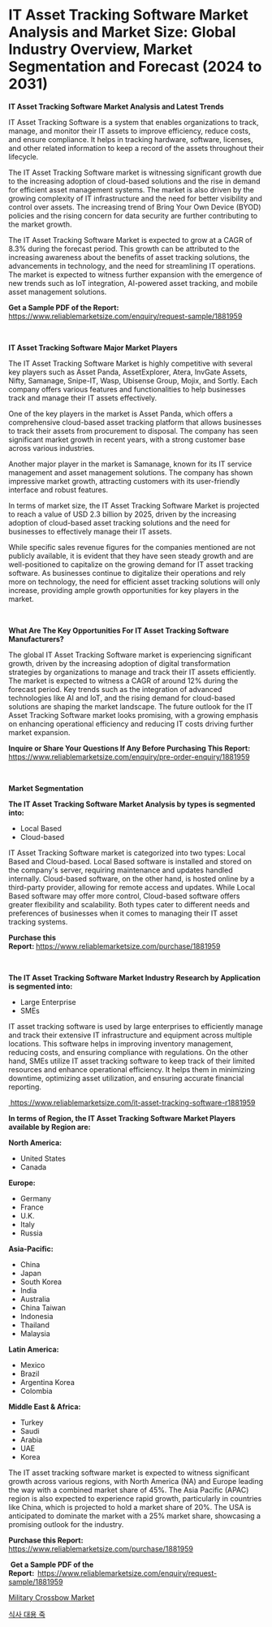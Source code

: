 <p><h1>IT Asset Tracking Software Market Analysis and Market Size: Global Industry Overview, Market Segmentation and Forecast (2024 to 2031)</h1></p><p><strong>IT Asset Tracking Software Market Analysis and Latest Trends</strong></p>
<p><p>IT Asset Tracking Software is a system that enables organizations to track, manage, and monitor their IT assets to improve efficiency, reduce costs, and ensure compliance. It helps in tracking hardware, software, licenses, and other related information to keep a record of the assets throughout their lifecycle.</p><p>The IT Asset Tracking Software market is witnessing significant growth due to the increasing adoption of cloud-based solutions and the rise in demand for efficient asset management systems. The market is also driven by the growing complexity of IT infrastructure and the need for better visibility and control over assets. The increasing trend of Bring Your Own Device (BYOD) policies and the rising concern for data security are further contributing to the market growth.</p><p>The IT Asset Tracking Software Market is expected to grow at a CAGR of 8.3% during the forecast period. This growth can be attributed to the increasing awareness about the benefits of asset tracking solutions, the advancements in technology, and the need for streamlining IT operations. The market is expected to witness further expansion with the emergence of new trends such as IoT integration, AI-powered asset tracking, and mobile asset management solutions.</p></p>
<p><strong>Get a Sample PDF of the Report:&nbsp;</strong> <a href="https://www.reliablemarketsize.com/enquiry/request-sample/1881959">https://www.reliablemarketsize.com/enquiry/request-sample/1881959</a></p>
<p>&nbsp;</p>
<p><strong>IT Asset Tracking Software Major Market Players</strong></p>
<p><p>The IT Asset Tracking Software Market is highly competitive with several key players such as Asset Panda, AssetExplorer, Atera, InvGate Assets, Nifty, Samanage, Snipe-IT, Wasp, Ubisense Group, Mojix, and Sortly. Each company offers various features and functionalities to help businesses track and manage their IT assets effectively.</p><p>One of the key players in the market is Asset Panda, which offers a comprehensive cloud-based asset tracking platform that allows businesses to track their assets from procurement to disposal. The company has seen significant market growth in recent years, with a strong customer base across various industries.</p><p>Another major player in the market is Samanage, known for its IT service management and asset management solutions. The company has shown impressive market growth, attracting customers with its user-friendly interface and robust features.</p><p>In terms of market size, the IT Asset Tracking Software Market is projected to reach a value of USD 2.3 billion by 2025, driven by the increasing adoption of cloud-based asset tracking solutions and the need for businesses to effectively manage their IT assets.</p><p>While specific sales revenue figures for the companies mentioned are not publicly available, it is evident that they have seen steady growth and are well-positioned to capitalize on the growing demand for IT asset tracking software. As businesses continue to digitalize their operations and rely more on technology, the need for efficient asset tracking solutions will only increase, providing ample growth opportunities for key players in the market.</p></p>
<p>&nbsp;</p>
<p><strong>What Are The Key Opportunities For IT Asset Tracking Software Manufacturers?</strong></p>
<p><p>The global IT Asset Tracking Software market is experiencing significant growth, driven by the increasing adoption of digital transformation strategies by organizations to manage and track their IT assets efficiently. The market is expected to witness a CAGR of around 12% during the forecast period. Key trends such as the integration of advanced technologies like AI and IoT, and the rising demand for cloud-based solutions are shaping the market landscape. The future outlook for the IT Asset Tracking Software market looks promising, with a growing emphasis on enhancing operational efficiency and reducing IT costs driving further market expansion.</p></p>
<p><strong>Inquire or Share Your Questions If Any Before Purchasing This Report:</strong> <a href="https://www.reliablemarketsize.com/enquiry/pre-order-enquiry/1881959">https://www.reliablemarketsize.com/enquiry/pre-order-enquiry/1881959</a></p>
<p>&nbsp;</p>
<p><strong>Market Segmentation</strong></p>
<p><strong>The IT Asset Tracking Software Market Analysis by types is segmented into:</strong></p>
<p><ul><li>Local Based</li><li>Cloud-based</li></ul></p>
<p><p>IT Asset Tracking Software market is categorized into two types: Local Based and Cloud-based. Local Based software is installed and stored on the company's server, requiring maintenance and updates handled internally. Cloud-based software, on the other hand, is hosted online by a third-party provider, allowing for remote access and updates. While Local Based software may offer more control, Cloud-based software offers greater flexibility and scalability. Both types cater to different needs and preferences of businesses when it comes to managing their IT asset tracking systems.</p></p>
<p><strong>Purchase this Report:&nbsp;</strong><a href="https://www.reliablemarketsize.com/purchase/1881959">https://www.reliablemarketsize.com/purchase/1881959</a></p>
<p>&nbsp;</p>
<p><strong>The IT Asset Tracking Software Market Industry Research by Application is segmented into:</strong></p>
<p><ul><li>Large Enterprise</li><li>SMEs</li></ul></p>
<p><p>IT asset tracking software is used by large enterprises to efficiently manage and track their extensive IT infrastructure and equipment across multiple locations. This software helps in improving inventory management, reducing costs, and ensuring compliance with regulations. On the other hand, SMEs utilize IT asset tracking software to keep track of their limited resources and enhance operational efficiency. It helps them in minimizing downtime, optimizing asset utilization, and ensuring accurate financial reporting.</p></p>
<p><a href="https://www.reliablemarketsize.com/it-asset-tracking-software-r1881959">&nbsp;https://www.reliablemarketsize.com/it-asset-tracking-software-r1881959</a></p>
<p><strong>In terms of Region, the IT Asset Tracking Software Market Players available by Region are:</strong></p>
<p>
    <p> <strong> North America: </strong>
        <ul>
            <li>United States</li>
            <li>Canada</li>
        </ul>
        </p> 
    <p> <strong> Europe: </strong>
        <ul>
            <li>Germany</li>
            <li>France</li>
            <li>U.K.</li>
            <li>Italy</li>
            <li>Russia</li>
        </ul>
        </p> 
    <p> <strong> Asia-Pacific: </strong>
        <ul>
            <li>China</li>
            <li>Japan</li>
            <li>South Korea</li>
            <li>India</li>
            <li>Australia</li>
            <li>China Taiwan</li>
            <li>Indonesia</li>
            <li>Thailand</li>
            <li>Malaysia</li>
        </ul>
        </p> 
    <p> <strong> Latin America: </strong>
        <ul>
            <li>Mexico</li>
            <li>Brazil</li>
            <li>Argentina Korea</li>
            <li>Colombia</li>
        </ul>
        </p> 
    <p> <strong> Middle East & Africa: </strong>
        <ul>
            <li>Turkey</li>
            <li>Saudi</li>
            <li>Arabia</li>
            <li>UAE</li>
            <li>Korea</li>
        </ul>
    </p>
    </p>
<p><p>The IT asset tracking software market is expected to witness significant growth across various regions, with North America (NA) and Europe leading the way with a combined market share of 45%. The Asia Pacific (APAC) region is also expected to experience rapid growth, particularly in countries like China, which is projected to hold a market share of 20%. The USA is anticipated to dominate the market with a 25% market share, showcasing a promising outlook for the industry.</p></p>
<p><strong>Purchase this Report: </strong><a href="https://www.reliablemarketsize.com/purchase/1881959">https://www.reliablemarketsize.com/purchase/1881959</a></p>
<p>&nbsp;<strong>Get a Sample PDF of the Report:&nbsp;&nbsp;</strong><a href="https://www.reliablemarketsize.com/enquiry/request-sample/1881959">https://www.reliablemarketsize.com/enquiry/request-sample/1881959</a></p>
<p><strong></strong></p>
<p><p><a href="https://medium.com/@joshavis90/global-military-crossbow-industry-research-report-competitive-landscape-market-size-regional-c1c02dd87b3f">Military Crossbow Market</a></p><p><a href="https://github.com/KellyLyncyh543964/Market-Research-Report-List-3/blob/main/626891531554.md">식사 대용 죽</a></p></p>